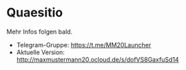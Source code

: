 # Quaesitio
Mehr Infos folgen bald.

- Telegram-Gruppe: https://t.me/MM20Launcher
- Aktuelle Version: http://maxmustermann20.ocloud.de/s/dofVS8GaxfuSd14
